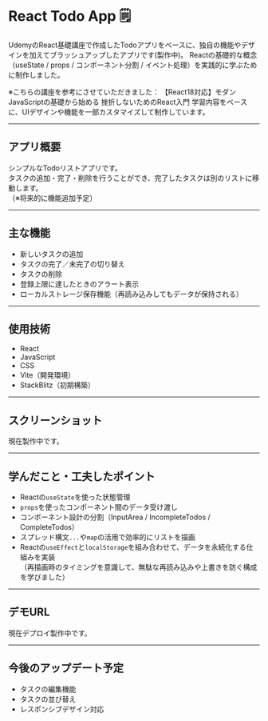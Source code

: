 # React Todo App 🗒️

UdemyのReact基礎講座で作成したTodoアプリをベースに、独自の機能やデザインを加えてブラッシュアップしたアプリです(製作中)。
Reactの基礎的な概念（useState / props / コンポーネント分割 / イベント処理）を実践的に学ぶために制作しました。

※こちらの講座を参考にさせていただきました：
【React18対応】モダンJavaScriptの基礎から始める 挫折しないためのReact入門
学習内容をベースに、UIデザインや機能を一部カスタマイズして制作しています。

---

## アプリ概要

シンプルなTodoリストアプリです。  
タスクの追加・完了・削除を行うことができ、完了したタスクは別のリストに移動します。  
（※将来的に機能追加予定）

---

## 主な機能

- 新しいタスクの追加
- タスクの完了／未完了の切り替え
- タスクの削除
- 登録上限に達したときのアラート表示
- ローカルストレージ保存機能（再読み込みしてもデータが保持される）

---

## 使用技術

- React
- JavaScript
- CSS
- Vite（開発環境）
- StackBlitz（初期構築）

---

## スクリーンショット

現在製作中です。

---

## 学んだこと・工夫したポイント

- Reactの`useState`を使った状態管理
- `props`を使ったコンポーネント間のデータ受け渡し
- コンポーネント設計の分割（InputArea / IncompleteTodos / CompleteTodos）
- スプレッド構文`...`や`map`の活用で効率的にリストを描画
- Reactの`useEffect`と`localStorage`を組み合わせて、データを永続化する仕組みを実装  
  （再描画時のタイミングを意識して、無駄な再読み込みや上書きを防ぐ構成を学びました）

---

## デモURL

現在デプロイ製作中です。

---

## 今後のアップデート予定

- タスクの編集機能
- タスクの並び替え
- レスポンシブデザイン対応

